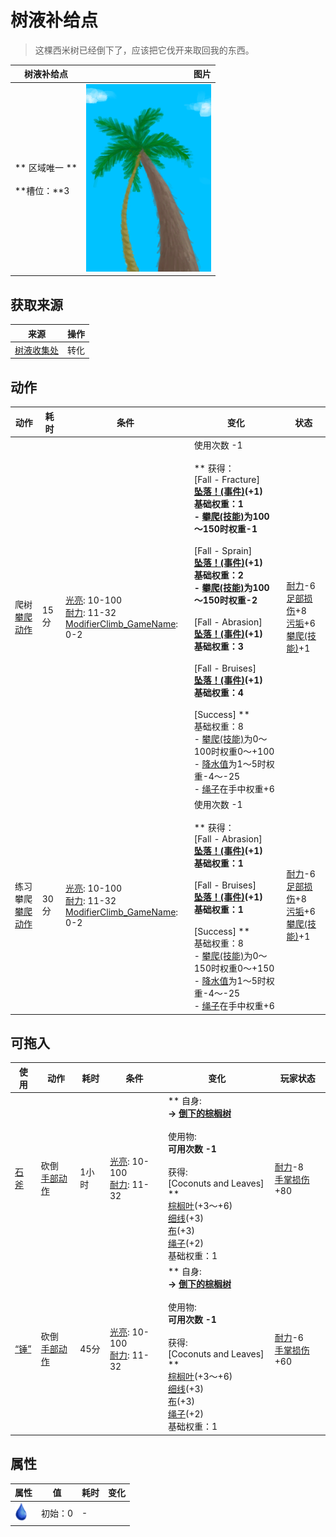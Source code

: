 # 树液补给点  
> 这棵西米树已经倒下了，应该把它伐开来取回我的东西。  
  
  树液补给点  |   图片   
 ----  |  ----:   
 ** 区域唯一 **<br><br>**槽位：**3  |  <img decoding="async" src="Sprite/SapStation.png" href="a.md" style="max-width:300px;max-height:300px;">   
  
## 获取来源  
来源  |  操作  
----  |  ----  
[树液收集处](PalmTreeSapStation.md)  |  转化  
## 动作  
动作  |  耗时  |  条件  |  变化  |  状态  
----  |  ----  |  ----  |  ----  |  ----  
爬树<br>[攀爬动作](ClimbAction.md)  |  15分  |  [光亮](Light.md): 10-100<br>[耐力](Stamina.md): 11-32<br>[ModifierClimb_GameName](ModifierClimb.md): 0-2  |  使用次数  -1<br><br>** 获得： **<br>** [Fall - Fracture] **<br>  [坠落！(事件)](Event_FallFracture.md)(+1)<br>基础权重：1<br>- [攀爬(技能)](Skill_Climbing.md)为100～150时权重-1<br><br>** [Fall - Sprain] **<br>  [坠落！(事件)](Event_FallSprains.md)(+1)<br>基础权重：2<br>- [攀爬(技能)](Skill_Climbing.md)为100～150时权重-2<br><br>** [Fall - Abrasion] **<br>  [坠落！(事件)](Event_FallAbrasion.md)(+1)<br>基础权重：3<br><br>** [Fall - Bruises] **<br>  [坠落！(事件)](Event_FallBruise.md)(+1)<br>基础权重：4<br><br>** [Success] **<br>基础权重：8<br>- [攀爬(技能)](Skill_Climbing.md)为0～100时权重0～+100<br>- [降水值](RainValue.md)为1～5时权重-4～-25<br>- [绳子](Rope.md)在手中权重+6<br>  |  [耐力](Stamina.md)-6<br>[足部损伤](FootDamage.md)+8<br>[污垢](Filth.md)+6<br>[攀爬(技能)](Skill_Climbing.md)+1  
练习攀爬<br>[攀爬动作](ClimbAction.md)  |  30分  |  [光亮](Light.md): 10-100<br>[耐力](Stamina.md): 11-32<br>[ModifierClimb_GameName](ModifierClimb.md): 0-2  |  使用次数  -1<br><br>** 获得： **<br>** [Fall - Abrasion] **<br>  [坠落！(事件)](Event_FallAbrasion.md)(+1)<br>基础权重：1<br><br>** [Fall - Bruises] **<br>  [坠落！(事件)](Event_FallBruise.md)(+1)<br>基础权重：1<br><br>** [Success] **<br>基础权重：8<br>- [攀爬(技能)](Skill_Climbing.md)为0～150时权重0～+150<br>- [降水值](RainValue.md)为1～5时权重-4～-25<br>- [绳子](Rope.md)在手中权重+6<br>  |  [耐力](Stamina.md)-6<br>[足部损伤](FootDamage.md)+8<br>[污垢](Filth.md)+6<br>[攀爬(技能)](Skill_Climbing.md)+1  
## 可拖入  
使用  |  动作  |  耗时  |  条件  |  变化  |  玩家状态  
----  |  ----  |  ----  |  ----  |  ----  |  ----  
[石斧](StoneAxe.md)  |  砍倒<br>[手部动作](HandAction.md)  |  1小时  |  [光亮](Light.md): 10-100<br>[耐力](Stamina.md): 11-32  |  ** 自身: **<br>→ [倒下的棕榈树](PalmTreeFelled.md)<br><br>** 使用物: **<br>可用次数  -1<br><br>** 获得: **<br>** [Coconuts and Leaves] **<br>  [棕榈叶](PalmFronds.md)(+3～+6)<br>  [细线](CordFiber.md)(+3)<br>  [布](Cloth.md)(+3)<br>  [绳子](Rope.md)(+2)<br>基础权重：1<br>  |  [耐力](Stamina.md)-8<br>[手掌损伤](HandDamage.md)+80  
[“锤”](tag_Axe.md)  |  砍倒<br>[手部动作](HandAction.md)  |  45分  |  [光亮](Light.md): 10-100<br>[耐力](Stamina.md): 11-32  |  ** 自身: **<br>→ [倒下的棕榈树](PalmTreeFelled.md)<br><br>** 使用物: **<br>可用次数  -1<br><br>** 获得: **<br>** [Coconuts and Leaves] **<br>  [棕榈叶](PalmFronds.md)(+3～+6)<br>  [细线](CordFiber.md)(+3)<br>  [布](Cloth.md)(+3)<br>  [绳子](Rope.md)(+2)<br>基础权重：1<br>  |  [耐力](Stamina.md)-6<br>[手掌损伤](HandDamage.md)+60  
## 属性   
属性  |  值  |  耗时  |  变化  
----  |  ----  |  ----  |  ----  
<img decoding="async" src="Sprite/Thirst.png" href="a.md" style="max-width:30px;max-height:30px;">  |  初始：0  |  -  |    
